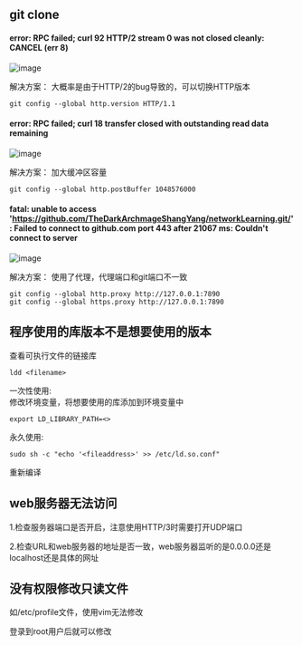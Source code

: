 ## git clone
#### error: RPC failed; curl 92 HTTP/2 stream 0 was not closed cleanly: CANCEL (err 8)
![image](https://github.com/TheDarkArchmageShangYang/networkLearning/assets/149142839/6c494fd4-818b-4f89-9671-0e1273302573)

解决方案：
大概率是由于HTTP/2的bug导致的，可以切换HTTP版本
```
git config --global http.version HTTP/1.1
```

#### error: RPC failed; curl 18 transfer closed with outstanding read data remaining
![image](https://github.com/TheDarkArchmageShangYang/networkLearning/assets/149142839/43351c72-4cbf-4fd4-acce-9c3709248ab9)

解决方案：
加大缓冲区容量
```
git config --global http.postBuffer 1048576000
```

#### fatal: unable to access 'https://github.com/TheDarkArchmageShangYang/networkLearning.git/': Failed to connect to github.com port 443 after 21067 ms: Couldn't connect to server
![image](https://github.com/TheDarkArchmageShangYang/networkLearning/assets/149142839/6d6ca96c-014e-4c18-9917-7d109d96d927)

解决方案：
使用了代理，代理端口和git端口不一致
```
git config --global http.proxy http://127.0.0.1:7890
git config --global https.proxy http://127.0.0.1:7890
```
## 程序使用的库版本不是想要使用的版本
查看可执行文件的链接库
```
ldd <filename>
```
一次性使用:<br>
修改环境变量，将想要使用的库添加到环境变量中<br>
```
export LD_LIBRARY_PATH=<>
```
永久使用:<br>
```
sudo sh -c "echo '<fileaddress>' >> /etc/ld.so.conf"
```
重新编译

## web服务器无法访问
1.检查服务器端口是否开启，注意使用HTTP/3时需要打开UDP端口

2.检查URL和web服务器的地址是否一致，web服务器监听的是0.0.0.0还是localhost还是具体的网址

## 没有权限修改只读文件
如/etc/profile文件，使用vim无法修改

登录到root用户后就可以修改
